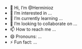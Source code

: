 - 👋 Hi, I’m @Herminioz
- 👀 I’m interested in ...
- 🌱 I’m currently learning ...
- 💞️ I’m looking to collaborate on ...
- 📫 How to reach me ...
- 😄 Pronouns: ...
- ⚡ Fun fact: ...

<!---
Herminioz/Herminioz is a ✨ special ✨ repository because its `README.md` (this file) appears on your GitHub profile.
You can click the Preview link to take a look at your changes.
--->
